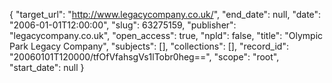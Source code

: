 {
  "target_url": "http://www.legacycompany.co.uk/", 
  "end_date": null, 
  "date": "2006-01-01T12:00:00", 
  "slug": 63275159, 
  "publisher": "legacycompany.co.uk", 
  "open_access": true, 
  "npld": false, 
  "title": "Olympic Park Legacy Company", 
  "subjects": [], 
  "collections": [], 
  "record_id": "20060101T120000/tfOfVfahsgVs1lTobr0heg==", 
  "scope": "root", 
  "start_date": null
}

